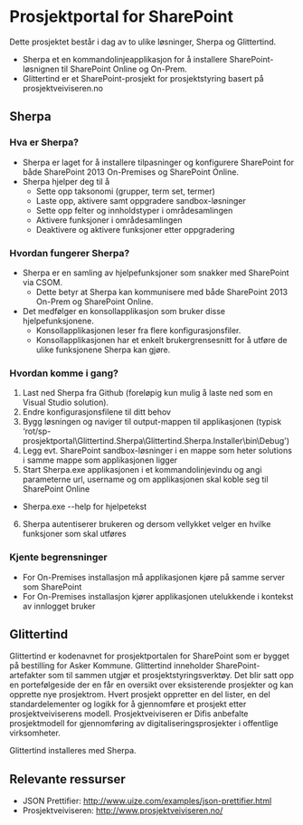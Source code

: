Prosjektportal for SharePoint
=================

Dette prosjektet består i dag av to ulike løsninger, Sherpa og Glittertind.
* Sherpa et en kommandolinjeapplikasjon for å installere SharePoint-løsnignen til SharePoint Online og On-Prem. 
* Glittertind er et SharePoint-prosjekt for prosjektstyring basert på prosjektveiviseren.no

## Sherpa
### Hva er Sherpa?   
* Sherpa er laget for å installere tilpasninger og konfigurere SharePoint for både SharePoint 2013 On-Premises og SharePoint Online.
* Sherpa hjelper deg til å
  * Sette opp taksonomi (grupper, term set, termer) 
  * Laste opp, aktivere samt oppgradere sandbox-løsninger
  * Sette opp felter og innholdstyper i områdesamlingen
  * Aktivere funksjoner i områdesamlingen
  * Deaktivere og aktivere funksjoner etter oppgradering

### Hvordan fungerer Sherpa? 
* Sherpa er en samling av hjelpefunksjoner som snakker med SharePoint via CSOM. 
  * Dette betyr at Sherpa kan kommunisere med både SharePoint 2013 On-Prem og SharePoint Online. 
* Det medfølger en konsollapplikasjon som bruker disse hjelpefunksjonene. 
  * Konsollapplikasjonen leser fra flere konfigurasjonsfiler. 
  * Konsollapplikasjonen har et enkelt brukergrensesnitt for å utføre de ulike funksjonene Sherpa kan gjøre. 

### Hvordan komme i gang?
1. Last ned Sherpa fra Github (foreløpig kun mulig å laste ned som en Visual Studio solution). 
2. Endre konfigurasjonsfilene til ditt behov 
3. Bygg løsningen og naviger til output-mappen til applikasjonen (typisk ‘rot/sp-prosjektportal\Glittertind.Sherpa\Glittertind.Sherpa.Installer\bin\Debug') 
4. Legg evt. SharePoint sandbox-løsninger i en mappe som heter solutions i samme mappe som applikasjonen ligger
5. Start Sherpa.exe applikasjonen i et kommandolinjevindu og angi parameterne url, username og om applikasjonen skal koble seg til SharePoint Online
  * Sherpa.exe --help for hjelpetekst
6. Sherpa autentiserer brukeren og dersom vellykket velger en hvilke funksjoner som skal utføres

### Kjente begrensninger
* For On-Premises installasjon må applikasjonen kjøre på samme server som SharePoint
* For On-Premises installasjon kjører applikasjonen utelukkende i kontekst av innlogget bruker

## Glittertind
Glittertind er kodenavnet for prosjektportalen for SharePoint som er bygget på bestilling for Asker Kommune. Glittertind inneholder SharePoint-artefakter som til sammen utgjør et prosjektstyringsverktøy. Det blir satt opp en portefølgeside der en får en oversikt over eksisterende prosjekter og kan opprette nye prosjektrom. Hvert prosjekt oppretter en del lister, en del standardelementer og logikk for å gjennomføre et prosjekt etter prosjektveiviserens modell. Prosjektveiviseren er Difis anbefalte prosjektmodell for gjennomføring av digitaliseringsprosjekter i offentlige virksomheter.

Glittertind installeres med Sherpa.

## Relevante ressurser
* JSON Prettifier: http://www.uize.com/examples/json-prettifier.html
* Prosjektveiviseren: http://www.prosjektveiviseren.no/